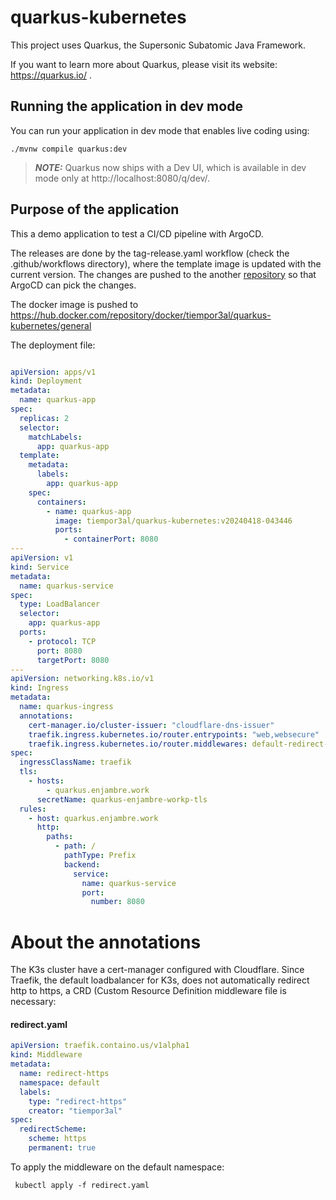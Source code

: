 # quarkus-kubernetes

This project uses Quarkus, the Supersonic Subatomic Java Framework.

If you want to learn more about Quarkus, please visit its website: https://quarkus.io/ .

## Running the application in dev mode

You can run your application in dev mode that enables live coding using:
```shell script
./mvnw compile quarkus:dev
```

> **_NOTE:_**  Quarkus now ships with a Dev UI, which is available in dev mode only at http://localhost:8080/q/dev/.

## Purpose of the application
This a demo application to test a CI/CD pipeline with ArgoCD. 

The releases are done by the tag-release.yaml workflow (check the .github/workflows directory), where the
template image is updated with the current version. The changes are pushed to the another [repository](https://github.com/tiempor3al/quarkus-kubernetes) so that ArgoCD
can pick the changes.

The docker image is pushed to https://hub.docker.com/repository/docker/tiempor3al/quarkus-kubernetes/general

The deployment file:
```yaml

apiVersion: apps/v1
kind: Deployment
metadata:
  name: quarkus-app
spec:
  replicas: 2
  selector:
    matchLabels:
      app: quarkus-app
  template:
    metadata:
      labels:
        app: quarkus-app
    spec:
      containers:
        - name: quarkus-app
          image: tiempor3al/quarkus-kubernetes:v20240418-043446
          ports:
            - containerPort: 8080
---
apiVersion: v1
kind: Service
metadata:
  name: quarkus-service
spec:
  type: LoadBalancer
  selector:
    app: quarkus-app
  ports:
    - protocol: TCP
      port: 8080
      targetPort: 8080
---
apiVersion: networking.k8s.io/v1
kind: Ingress
metadata:
  name: quarkus-ingress
  annotations:
    cert-manager.io/cluster-issuer: "cloudflare-dns-issuer"
    traefik.ingress.kubernetes.io/router.entrypoints: "web,websecure"
    traefik.ingress.kubernetes.io/router.middlewares: default-redirect-https@kubernetescrd
spec:
  ingressClassName: traefik
  tls:
    - hosts:
        - quarkus.enjambre.work
      secretName: quarkus-enjambre-workp-tls
  rules:
    - host: quarkus.enjambre.work
      http:
        paths:
          - path: /
            pathType: Prefix
            backend:
              service:
                name: quarkus-service
                port:
                  number: 8080
```

# About the annotations

The K3s cluster have a cert-manager configured with Cloudflare. Since Traefik, the default loadbalancer for K3s, does not automatically redirect http to https,
a CRD (Custom Resource Definition middleware file is necessary:

#### redirect.yaml
```yaml
apiVersion: traefik.containo.us/v1alpha1
kind: Middleware
metadata:
  name: redirect-https
  namespace: default
  labels:
    type: "redirect-https"
    creator: "tiempor3al"
spec:
  redirectScheme:
    scheme: https
    permanent: true
```

To apply the middleware on the default namespace:

```shell
 kubectl apply -f redirect.yaml
```

